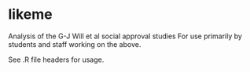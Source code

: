 # likeme
Analysis of the G-J Will et al social approval studies
For use primarily by students and staff working on the above.

See .R file headers for usage.
